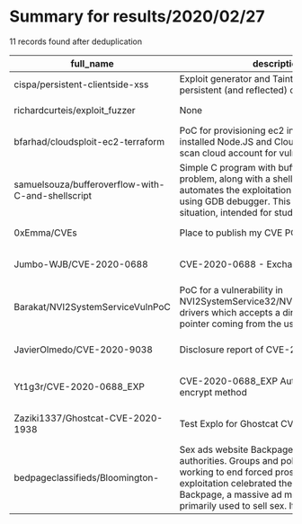 
# Summary for results/2020/02/27
    
11 records found after deduplication

| full_name | description | html_url | matched_list | matched_count | pushed_at | size | stargazers_count | language | forks_count | vul_ids |
|---------------------------------------------------|------------------------------------------------------------------------------------------------------------------------------------------------------------------------------------------------------------------------------------------------------------------|----------------------------------------------------------------------|-----------------------|-----------------|---------------------------|--------|--------------------|------------|---------------|-------------------|
| cispa/persistent-clientside-xss | Exploit generator and Taint Engine to find persistent (and reflected) client-side XSS | https://github.com/cispa/persistent-clientside-xss | ['exploit'] | 1 | 2020-02-27 12:16:28+00:00 | 73570 | 16 | Python | 6 | [] |
| richardcurteis/exploit_fuzzer | None | https://github.com/richardcurteis/exploit_fuzzer | ['exploit'] | 1 | 2020-02-27 10:22:05+00:00 | 111 | 0 | Python | 0 | [] |
| bfarhad/cloudsploit-ec2-terraform | PoC for provisioning ec2 instance with installed Node.JS and Cloudsploit code for scan cloud account for vulnerabilities. | https://github.com/bfarhad/cloudsploit-ec2-terraform | ['vulnerability poc'] | 1 | 2020-02-27 19:20:26+00:00 | 1397 | 1 | HCL | 0 | [] |
| samuelsouza/bufferoverflow-with-C-and-shellscript | Simple C program with buffer overflow problem, along with a shell script that automates the exploitation of the vulnerability using GDB debugger. This is a very simple situation, intended for study only. | https://github.com/samuelsouza/bufferoverflow-with-C-and-shellscript | ['exploit'] | 1 | 2020-02-27 02:40:49+00:00 | 5 | 0 | Shell | 0 | [] |
| 0xEmma/CVEs | Place to publish my CVE POCs/Information | https://github.com/0xEmma/CVEs | ['cve poc'] | 1 | 2020-02-27 19:13:49+00:00 | 23 | 3 | nan | 0 | [] |
| Jumbo-WJB/CVE-2020-0688 | CVE-2020-0688 - Exchange | https://github.com/Jumbo-WJB/CVE-2020-0688 | ['cve-2'] | 1 | 2020-02-27 03:50:07+00:00 | 317 | 59 | Python | 23 | ['CVE-2020-0688'] |
| Barakat/NVI2SystemServiceVulnPoC | PoC for a vulnerability in NVI2SystemService32/NVI2SystemService64 drivers which accepts a direct kernel object pointer coming from the user | https://github.com/Barakat/NVI2SystemServiceVulnPoC | ['vulnerability poc'] | 1 | 2020-02-27 06:39:18+00:00 | 178 | 0 | C | 0 | [] |
| JavierOlmedo/CVE-2020-9038 | Disclosure report of CVE-2020-9038 | https://github.com/JavierOlmedo/CVE-2020-9038 | ['cve-2'] | 1 | 2020-02-27 11:38:30+00:00 | 34182 | 3 | JavaScript | 0 | ['CVE-2020-9038'] |
| Yt1g3r/CVE-2020-0688_EXP | CVE-2020-0688_EXP Auto trigger payload & encrypt method | https://github.com/Yt1g3r/CVE-2020-0688_EXP | ['cve-2', 'exploit'] | 2 | 2020-02-27 15:57:53+00:00 | 4561 | 143 | Python | 61 | ['CVE-2020-0688'] |
| Zaziki1337/Ghostcat-CVE-2020-1938 | Test Explo for Ghostcat CVE-2020-1938 | https://github.com/Zaziki1337/Ghostcat-CVE-2020-1938 | ['cve-2'] | 1 | 2020-02-27 15:12:13+00:00 | 1 | 0 | | 0 | ['CVE-2020-1938'] |
| bedpageclassifieds/Bloomington- | Sex ads website Backpage shut down by U.S. authorities. Groups and political leaders working to end forced prostitution and child exploitation celebrated the shutdown of Backpage, a massive ad marketplace that is primarily used to sell sex. If you are loo | https://github.com/bedpageclassifieds/Bloomington- | ['exploit'] | 1 | 2020-02-27 23:01:51+00:00 | 0 | 0 | | 0 | [] |
